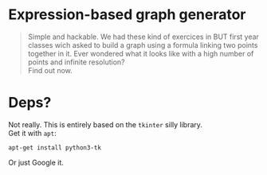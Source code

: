 # Expression-based graph generator
> Simple and hackable.
We had these kind of exercices in BUT first year classes wich asked to build a graph using a formula linking two points together in it. Ever wondered what it looks like with a high number of points and infinite resolution?  
Find out now.
# Deps?
Not really. This is entirely based on the `tkinter` silly library.  
Get it with `apt`:
```fish
apt-get install python3-tk
```
Or just Google it.